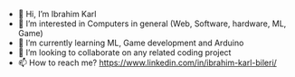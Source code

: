 - 👋 Hi, I’m Ibrahim Karl
- 👀 I’m interested in Computers in general (Web, Software, hardware, ML, Game)
- 🌱 I’m currently learning ML, Game development and Arduino
- 💞️ I’m looking to collaborate on any related coding project
- 📫 How to reach me? https://www.linkedin.com/in/ibrahim-karl-bileri/

<!---
Bilyhack12/Bilyhack12 is a ✨ special ✨ repository because its `README.md` (this file) appears on your GitHub profile.
You can click the Preview link to take a look at your changes.
--->
